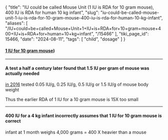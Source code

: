 {
    "title": "IU could be called Mouse Unit (1 IU is RDA for 10 gram mouse), 400 IU is RDA for human 10 kg infant",
    "slug": "iu-could-be-called-mouse-unit-1-iu-is-rda-for-10-gram-mouse-400-iu-is-rda-for-human-10-kg-infant",
    "aliases": [
        "/IU+could+be+called+Mouse+Unit+1+IU+is+RDA+for+10+gram+mouse+400+IU+is+RDA+for+human+10+kg+infant",
        "/15466"
    ],
    "tiki_page_id": 15466,
    "date": "2024-08-11",
    "tags": [
        "child",
        "dosage"
    ]
}


#### [1 IU for 10 gram mouse](https://VitaminDWiki.com/tiki-index.php?page=I%20Might%20Get%20Banned%20for%20This...%20%28vitamin%20D%20video%29%20%E2%80%93%20July%202024#:~:text=no%20-%20it%20is%20how%20much%20a%2010%20gram%20mouse%20needed))

---

#### A test a half a century later found that 1.5 IU per gram of mouse was actually needed

[in 2016](10.3109/07435800.2016.1141937) tested 0.05 IU/g, 0.25 IU/g, 0.5 IU/g or 1.5 IU/g of mouse body weight

Thus the earlier RDA of 1 IU for a 10 gram mouse is 15X too small

---

#### 400 IU for a 4 kg infant incorrectly assumes that 1 IU for 10 gram mouse is correct

infant at 1 month weighs 4,000 grams = 400 X heavier than a mouse

<!-- ~tc~ (alias(IU could be called mouse unit (1 IU is RDA for 10 gram mouse), 400 IU is RDA for human 10 kg infant)) ~/tc~ -->